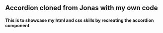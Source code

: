  ## Accordion cloned from Jonas with my own code

 #### This is to showcase my html and css skills by recreating the accordion component